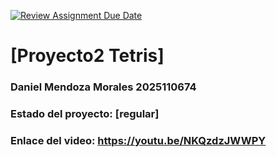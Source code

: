 [![Review Assignment Due Date](https://classroom.github.com/assets/deadline-readme-button-22041afd0340ce965d47ae6ef1cefeee28c7c493a6346c4f15d667ab976d596c.svg)](https://classroom.github.com/a/Et4r0lVo)
# [Proyecto2 Tetris]
### Daniel Mendoza Morales 2025110674
### Estado del proyecto: [regular]
### Enlace del video: https://youtu.be/NKQzdzJWWPY

